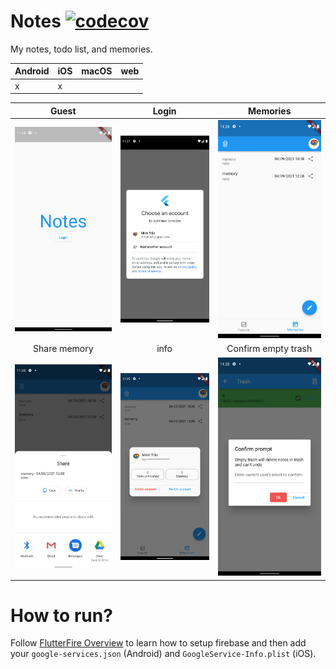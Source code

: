 # Notes [![codecov](https://codecov.io/gh/tbm98/notes/branch/main/graph/badge.svg?token=3EM4sRyDFi)](https://codecov.io/gh/tbm98/notes)

My notes, todo list, and memories.

| Android      | iOS | macOS | web |
| ----------- | ----------- | ----------- | ----------- |
| x      | x       |        |         |


Guest             |  Login                                  | Memories
:-------------------------:|:-------------------------:|:-------------------------:
![](./screenshots/guest.png)  |  ![](./screenshots/login.png) | ![](./screenshots/memories.png)
Share memory             |  info                                  | Confirm empty trash
![](./screenshots/share_memory.png)  |  ![](./screenshots/info.png) | ![](./screenshots/confirm_empty_trash.png)

# How to run?

Follow [FlutterFire Overview](https://firebase.flutter.dev/docs/overview) to learn how to setup firebase and then add your `google-services.json` (Android) and `GoogleService-Info.plist` (iOS).

